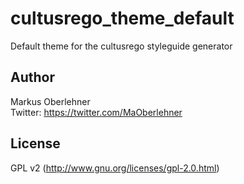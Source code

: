 # cultusrego_theme_default
Default theme for the cultusrego styleguide generator

## Author
Markus Oberlehner  
Twitter: https://twitter.com/MaOberlehner

## License
GPL v2 (http://www.gnu.org/licenses/gpl-2.0.html)
